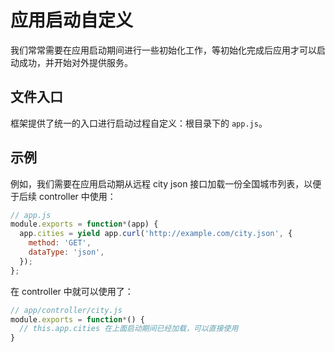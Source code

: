 # 应用启动自定义

我们常常需要在应用启动期间进行一些初始化工作，等初始化完成后应用才可以启动成功，并开始对外提供服务。

## 文件入口

框架提供了统一的入口进行启动过程自定义：根目录下的 `app.js`。

## 示例

例如，我们需要在应用启动期从远程 city json 接口加载一份全国城市列表，以便于后续 controller 中使用：

```js
// app.js
module.exports = function*(app) {
  app.cities = yield app.curl('http://example.com/city.json', {
    method: 'GET',
    dataType: 'json',
  });
};
```

在 controller 中就可以使用了：

```js
// app/controller/city.js
module.exports = function*() {
  // this.app.cities 在上面启动期间已经加载，可以直接使用
}
```
